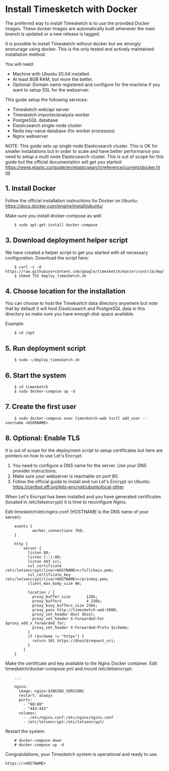 # Install Timesketch with Docker

The preferred way to install Timesketch is to use the provided Docker images. These docker images are automatically built whenever the main branch is updated or a new release is tagged.

It is possible to install Timesketch without docker but we strongly enocurage using docker. This is the only tested and actively maintained installation method.

You will need:
* Machine with Ubuntu 20.04 installed.
* At least 8GB RAM, but more the better.
* Optional: Domain name registered and configure for the machine if you want to setup SSL for the webserver.

This guide setup the following services:
* Timesketch web/api server
* Timesketch importer/analysis worker
* PostgreSQL database
* Elasticsearch single-node cluster
* Redis key-value database (for worker processes)
* Nginx webserver

NOTE: This guide sets up  single node Elasticsearch cluster. This is OK for smaller installations but in order to scale and have better performance you need to setup a multi node Elasticsearch cluster. This is out of scope for this guide but the official documentation will get you started:
https://www.elastic.co/guide/en/elasticsearch/reference/current/docker.html

## 1. Install Docker

Follow the official installation instructions for Docker on Ubuntu:
https://docs.docker.com/engine/install/ubuntu/

Make sure you install docker-compose as well
```shell
    $ sudo apt-get install docker-compose
```

## 3. Download deployment helper script
We have created a helper script to get you started with all necessary configuration.
Download the script here:

```shell
    $ curl -s -O https://raw.githubusercontent.com/google/timesketch/master/contrib/deploy_timesketch.sh
    $ chmod 755 deploy_timesketch.sh
```

## 4. Choose location for the installation
You can choose to host the Timeksetch data directory anywhere but note that by default it will host Elasticsearch and PostgreSQL data in this directory so make sure you have enough disk space available.

Example:

```shell
    $ cd /opt
```

## 5. Run deployment script

```shell
    $ sudo ~/deploy_timesketch.sh
```

## 6. Start the system

```shell
    $ cd timesketch
    $ sudo docker-compose up -d
```

## 7. Create the first user

```shell
    $ sudo docker-compose exec timesketch-web tsctl add_user --username <USERNAME>
```

## 8. Optional: Enable TLS
It is out of scope for the deployment script to setup certificates but here are pointers on how to use Let's Encrypt.

1. You need to configure a DNS name for the server. Use your DNS provider instructions.
2. Make sure your webserver is reachable on port 80.
3. Follow the official guide to install and run Let's Encrypt on Ubuntu:
https://certbot.eff.org/lets-encrypt/ubuntufocal-other

When Let's Encrypt has been installed and you have generated certificates (located in /etc/letsencrypt) it is time to reconfigure Nginx.

Edit timesketch/etc/nginx.conf (HOSTNAME is the DNS name of your server):

```
    events {
            worker_connections 768;
    }

    http {
        server {
          listen 80;
          listen [::]:80;
          listen 443 ssl;
          ssl_certificate /etc/letsencrypt/live/<HOSTNAME>>/fullchain.pem;
          ssl_certificate_key /etc/letsencrypt/live/<HOSTNAME>>/privkey.pem;
          client_max_body_size 0m;

          location / {
            proxy_buffer_size       128k;
            proxy_buffers           4 256k;
            proxy_busy_buffers_size 256k;
            proxy_pass http://timesketch-web:5000;
            proxy_set_header Host $host;
            proxy_set_header X-Forwarded-For $proxy_add_x_forwarded_for;
            proxy_set_header X-Forwarded-Proto $scheme;
          }
          if ($scheme != "https") {
            return 301 https://$host$request_uri;
          }
        }
    }
```

Make the certificate and key available to the Nginx Docker container. Edit timesketch/docker-compose.yml and mount /etc/letsencrypt:

```
    ...

    nginx:
      image: nginx:${NGINX_VERSION}
      restart: always
      ports:
        - "80:80"
        - "443:443"
      volumes:
        - ./etc/nginx.conf:/etc/nginx/nginx.conf
        - /etc/letsencrypt:/etc/letsencrypt/
```

Restart the system:

```shell
    # docker-compose down
    # docker-compose up -d
 ```

Congratulations, your Timesketch system is operational and ready to use.

    https://<HOSTNAME>
